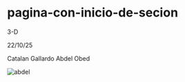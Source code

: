# pagina-con-inicio-de-secion

3-D

22/10/25

Catalan Gallardo Abdel Obed

![abdel](https://github.com/user-attachments/assets/dd25ac07-a554-4c9c-85a5-8ee2f3c9318c)

